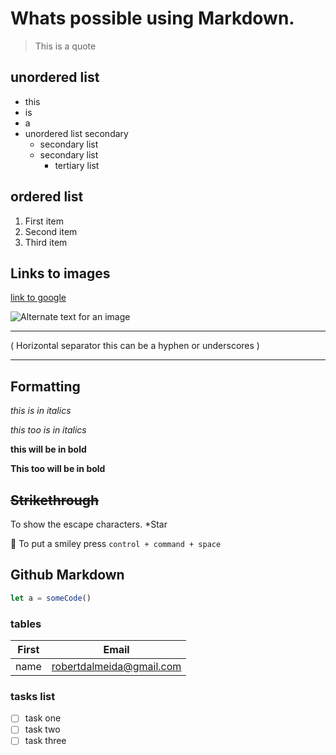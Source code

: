 # Whats possible using Markdown.

> This is a quote


## unordered list
* this
* is
* a
* unordered list secondary
  * secondary list
  * secondary list
    * tertiary list

## ordered list
1. First item
1. Second item
1. Third item

## Links to images

[link to google](www.google.com)

![Alternate text for an image](https://angelusnews.com/wp-content/uploads/2019/06/DP-14936-010-scaled-e1590947902976-1024x575.jpg)


---
( Horizontal separator this can be a hyphen or underscores )
___

## Formatting

*this is in italics*

_this too is in italics_


**this will be in bold**

__This too will be in bold__


~~Strikethrough~~
---

To show the escape characters. \*Star

🤩 To put a smiley press ``` control + command + space ```


## Github Markdown

```js
let a = someCode()
```

### tables

| First | Email |
| - | - |
| name | robertdalmeida@gmail.com |


### tasks list

* [ ] task one
* [ ] task two
* [ ] task three
